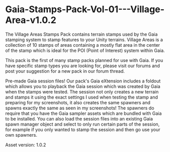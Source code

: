 # Gaia-Stamps-Pack-Vol-01---Village-Area-v1.0.2


The Village Areas Stamps Pack contains terrain stamps used by the Gaia stamping system to stamp features to your Unity terrains. 
Village Areas is a collection of 10 stamps of areas containing a mostly flat area in the center of the stamp which is ideal for 
the POI (Point of Interest) system within Gaia.

This pack is the first of many stamp packs planned for use with Gaia. If you have specific stamp types you are looking for, 
please visit our forums and post your suggestion for a new pack in our forum thread.

Pre-made Gaia session files!
Our pack's Gaia eXtension includes a foldout which allows you to playback the Gaia session which was created by 
Gaia when the stamps were tested. The session not only creates a new terrain and stamps it using the exact settings 
I used when testing the stamp and preparing for my screenshots, it also creates the same spawners and spawns exactly 
the same as seen in my screenshots! The spawners do require that you have the Gaia sampler assets which are bundled with 
Gaia to be installed. You can also load the session files into an existing Gaia spawn manager object and select to only 
run certain parts of the session, for example if you only wanted to stamp the session and then go use your own spawners. 

Asset version: 1.0.2
